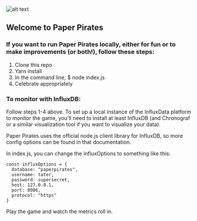 ![alt text](https://user-images.githubusercontent.com/1721599/41928119-00d646ba-7929-11e8-953d-693a6f7ad327.png)

## Welcome to Paper Pirates

### If you want to run Paper Pirates locally, either for fun or to make improvements (or both!), follow these steps:

1. Clone this repo
2. Yarn install
3. In the command line, $ node index.js
4. Celebrate appropriately

### To monitor with InfluxDB:

Follow steps 1-4 above. To set up a local instance of the InfluxData platform to monitor the game, you'll need to install at
least InfluxDB (and Chronograf or a similar visualization tool if you want to visualize your data).

Paper Pirates uses the official node.js client library for InfluxDB, so more config options can be found in that documentation.

In index.js, you can change the influxOptions to something like this:
```
const influxOptions = {
  database: "paperpirates",
  username: tater,
  password: supersecret,
  host: 127.0.0.1,
  port: 8086,
  protocol: "https"
}
```

Play the game and watch the metrics roll in.
